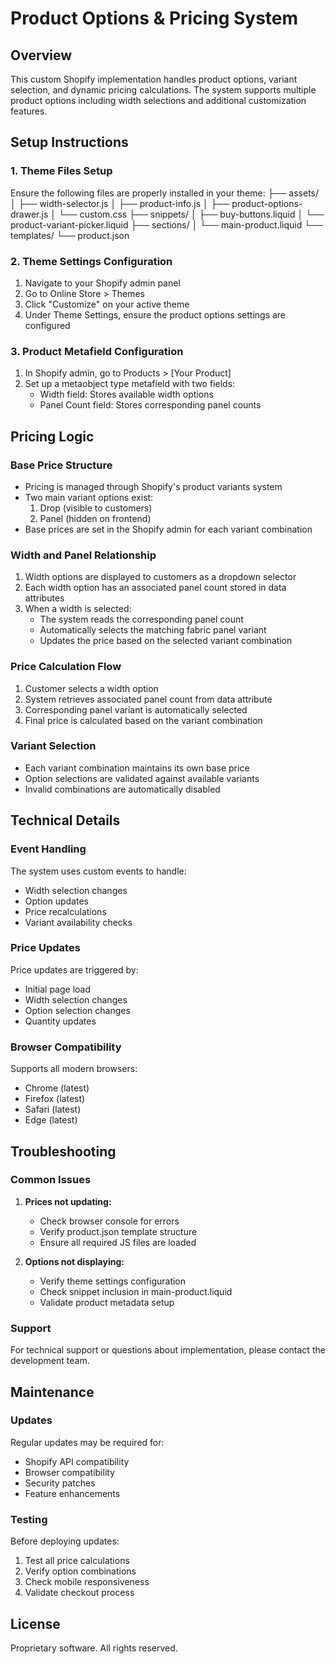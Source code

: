 # Product Options & Pricing System

## Overview
This custom Shopify implementation handles product options, variant selection, and dynamic pricing calculations. The system supports multiple product options including width selections and additional customization features.

## Setup Instructions

### 1. Theme Files Setup
Ensure the following files are properly installed in your theme:
├── assets/
│ ├── width-selector.js
│ ├── product-info.js
│ ├── product-options-drawer.js
│ └── custom.css
├── snippets/
│ ├── buy-buttons.liquid
│ └── product-variant-picker.liquid
├── sections/
│ └── main-product.liquid
└── templates/
└── product.json

### 2. Theme Settings Configuration
1. Navigate to your Shopify admin panel
2. Go to Online Store > Themes
3. Click "Customize" on your active theme
4. Under Theme Settings, ensure the product options settings are configured

### 3. Product Metafield Configuration
1. In Shopify admin, go to Products > [Your Product]
2. Set up a metaobject type metafield with two fields:
   - Width field: Stores available width options
   - Panel Count field: Stores corresponding panel counts

## Pricing Logic

### Base Price Structure
- Pricing is managed through Shopify's product variants system
- Two main variant options exist:
  1. Drop (visible to customers)
  2. Panel (hidden on frontend)
- Base prices are set in the Shopify admin for each variant combination

### Width and Panel Relationship
1. Width options are displayed to customers as a dropdown selector
2. Each width option has an associated panel count stored in data attributes
3. When a width is selected:
   - The system reads the corresponding panel count
   - Automatically selects the matching fabric panel variant
   - Updates the price based on the selected variant combination

### Price Calculation Flow
1. Customer selects a width option
2. System retrieves associated panel count from data attribute
3. Corresponding panel variant is automatically selected
4. Final price is calculated based on the variant combination

### Variant Selection
- Each variant combination maintains its own base price
- Option selections are validated against available variants
- Invalid combinations are automatically disabled

## Technical Details

### Event Handling
The system uses custom events to handle:
- Width selection changes
- Option updates
- Price recalculations
- Variant availability checks

### Price Updates
Price updates are triggered by:
- Initial page load
- Width selection changes
- Option selection changes
- Quantity updates

### Browser Compatibility
Supports all modern browsers:
- Chrome (latest)
- Firefox (latest)
- Safari (latest)
- Edge (latest)

## Troubleshooting

### Common Issues
1. **Prices not updating:**
   - Check browser console for errors
   - Verify product.json template structure
   - Ensure all required JS files are loaded

2. **Options not displaying:**
   - Verify theme settings configuration
   - Check snippet inclusion in main-product.liquid
   - Validate product metadata setup

### Support
For technical support or questions about implementation, please contact the development team.

## Maintenance

### Updates
Regular updates may be required for:
- Shopify API compatibility
- Browser compatibility
- Security patches
- Feature enhancements

### Testing
Before deploying updates:
1. Test all price calculations
2. Verify option combinations
3. Check mobile responsiveness
4. Validate checkout process

## License
Proprietary software. All rights reserved.
